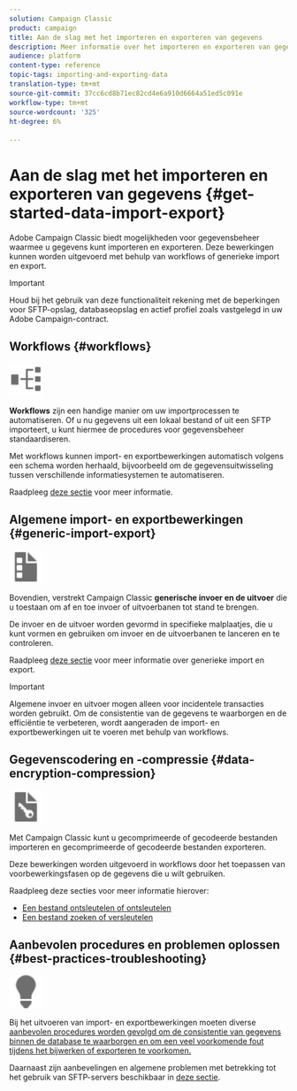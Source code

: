 ```yaml
---
solution: Campaign Classic
product: campaign
title: Aan de slag met het importeren en exporteren van gegevens
description: Meer informatie over het importeren en exporteren van gegevens in Campaign Classic.
audience: platform
content-type: reference
topic-tags: importing-and-exporting-data
translation-type: tm+mt
source-git-commit: 37cc6cd8b71ec82cd4e6a910d6664a51ed5c091e
workflow-type: tm+mt
source-wordcount: '325'
ht-degree: 6%

---
```



# Aan de slag met het importeren en exporteren van gegevens {#get-started-data-import-export}

Adobe Campaign Classic biedt mogelijkheden voor gegevensbeheer waarmee u gegevens kunt importeren en exporteren. Deze bewerkingen kunnen worden uitgevoerd met behulp van workflows of generieke import en export.

>[!IMPORTANT]
>
>Houd bij het gebruik van deze functionaliteit rekening met de beperkingen voor SFTP-opslag, databaseopslag en actief profiel zoals vastgelegd in uw Adobe Campaign-contract.

## Workflows {#workflows}

<img src="assets/do-not-localize/icon_workflows.svg" width="60px">

**Workflows** zijn een handige manier om uw importprocessen te automatiseren. Of u nu gegevens uit een lokaal bestand of uit een SFTP importeert, u kunt hiermee de procedures voor gegevensbeheer standaardiseren.

Met workflows kunnen import- en exportbewerkingen automatisch volgens een schema worden herhaald, bijvoorbeeld om de gegevensuitwisseling tussen verschillende informatiesystemen te automatiseren.

Raadpleeg [deze sectie](../../platform/using/import-export-workflows.md) voor meer informatie.

## Algemene import- en exportbewerkingen {#generic-import-export}

<img src="assets/do-not-localize/icon_templates.svg" width="60px">

Bovendien, verstrekt Campaign Classic **generische invoer en de uitvoer** die u toestaan om af en toe invoer of uitvoerbanen tot stand te brengen.

De invoer en de uitvoer worden gevormd in specifieke malplaatjes, die u kunt vormen en gebruiken om invoer en de uitvoerbanen te lanceren en te controleren.

Raadpleeg [deze sectie](../../platform/using/about-generic-imports-exports.md) voor meer informatie over generieke import en export.

>[!IMPORTANT]
>Algemene invoer en uitvoer mogen alleen voor incidentele transacties worden gebruikt. Om de consistentie van de gegevens te waarborgen en de efficiëntie te verbeteren, wordt aangeraden de import- en exportbewerkingen uit te voeren met behulp van workflows.

## Gegevenscodering en -compressie {#data-encryption-compression}

<img src="assets/do-not-localize/icon_encrypt.svg" width="60px">

Met Campaign Classic kunt u gecomprimeerde of gecodeerde bestanden importeren en gecomprimeerde of gecodeerde bestanden exporteren.

Deze bewerkingen worden uitgevoerd in workflows door het toepassen van voorbewerkingsfasen op de gegevens die u wilt gebruiken.

Raadpleeg deze secties voor meer informatie hierover:

* [Een bestand ontsleutelen of ontsleutelen](../../platform/using/unzip-decrypt.md)
* [Een bestand zoeken of versleutelen](../../platform/using/zip-encrypt.md)

## Aanbevolen procedures en problemen oplossen {#best-practices-troubleshooting}

<img src="assets/do-not-localize/icon_bestpractices.svg" width="60px">

Bij het uitvoeren van import- en exportbewerkingen moeten diverse [aanbevolen procedures worden gevolgd om de consistentie van gegevens binnen de database te waarborgen en om een veel voorkomende fout tijdens het bijwerken of exporteren te voorkomen.](../../platform/using/import-export-best-practices.md)

Daarnaast zijn aanbevelingen en algemene problemen met betrekking tot het gebruik van SFTP-servers beschikbaar in [deze sectie](../../platform/using/sftp-server-usage.md).
